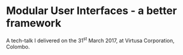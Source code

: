 # Modular User Interfaces - a better framework


A tech-talk I delivered on the 31<sup>st</sup> March 2017, at Virtusa Corporation, Colombo.
